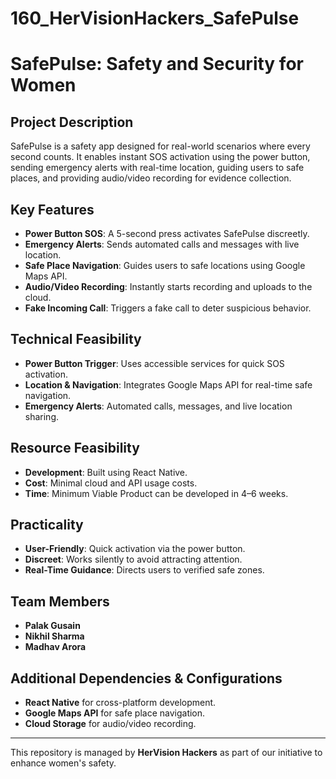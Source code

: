# 160_HerVisionHackers_SafePulse
# SafePulse: Safety and Security for Women  

## **Project Description**  
SafePulse is a safety app designed for real-world scenarios where every second counts. It enables instant SOS activation using the power button, sending emergency alerts with real-time location, guiding users to safe places, and providing audio/video recording for evidence collection.  

## **Key Features**  
- **Power Button SOS**: A 5-second press activates SafePulse discreetly.  
- **Emergency Alerts**: Sends automated calls and messages with live location.  
- **Safe Place Navigation**: Guides users to safe locations using Google Maps API.  
- **Audio/Video Recording**: Instantly starts recording and uploads to the cloud.  
- **Fake Incoming Call**: Triggers a fake call to deter suspicious behavior.  

## **Technical Feasibility**  
- **Power Button Trigger**: Uses accessible services for quick SOS activation.  
- **Location & Navigation**: Integrates Google Maps API for real-time safe navigation.  
- **Emergency Alerts**: Automated calls, messages, and live location sharing.  

## **Resource Feasibility**  
- **Development**: Built using React Native.  
- **Cost**: Minimal cloud and API usage costs.  
- **Time**: Minimum Viable Product can be developed in 4–6 weeks.  

## **Practicality**  
- **User-Friendly**: Quick activation via the power button.  
- **Discreet**: Works silently to avoid attracting attention.  
- **Real-Time Guidance**: Directs users to verified safe zones.  

## **Team Members**  
- **Palak Gusain**  
- **Nikhil Sharma**  
- **Madhav Arora**  

## **Additional Dependencies & Configurations**  
- **React Native** for cross-platform development.  
- **Google Maps API** for safe place navigation.  
- **Cloud Storage** for audio/video recording.  

---

This repository is managed by **HerVision Hackers** as part of our initiative to enhance women's safety. 
